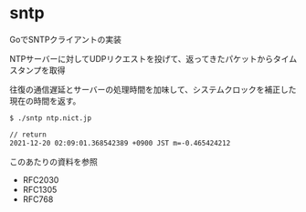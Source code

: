 # sntp

GoでSNTPクライアントの実装

NTPサーバーに対してUDPリクエストを投げて、返ってきたパケットからタイムスタンプを取得

往復の通信遅延とサーバーの処理時間を加味して、システムクロックを補正した現在の時間を返す。

```bash
$ ./sntp ntp.nict.jp

// return
2021-12-20 02:09:01.368542389 +0900 JST m=-0.465424212
```

このあたりの資料を参照
- RFC2030  
- RFC1305
- RFC768

